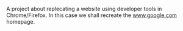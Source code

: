 A project about replecating a website using developer tools in Chrome/Firefox. In this case we shall recreate the www.google.com homepage. 